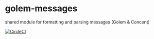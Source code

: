 # golem-messages
shared module for formatting and parsing messages (Golem &amp; Concent)

[![CircleCI](https://circleci.com/gh/golemfactory/golem-messages.svg?style=svg)](https://circleci.com/gh/golemfactory/golem-messages)
